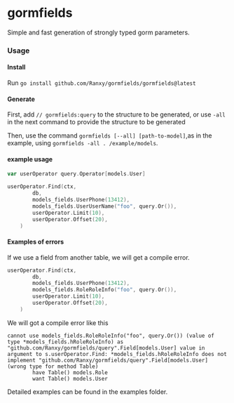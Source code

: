 # gormfields
Simple and fast generation of strongly typed gorm parameters.


### Usage

#### Install
Run `go install github.com/Ranxy/gormfields/gormfields@latest`

#### Generate
First, add `// gormfields:query` to the structure to be generated, or use `-all` in the next command to provide the structure to be generated

Then, use the command `gormfields [--all] [path-to-model]`,as in the example, using `gormfields -all . /example/models`.

#### example usage
```go
var userOperator query.Operator[models.User]

userOperator.Find(ctx,
		db,
		models_fields.UserPhone(13412),
		models_fields.UserUserName("foo", query.Or()),
		userOperator.Limit(10),
		userOperator.Offset(20),
	)
```


#### Examples of errors
If we use a field from another table, we will get a compile error.
```go
userOperator.Find(ctx,
		db,
		models_fields.UserPhone(13412),
		models_fields.RoleRoleInfo("foo", query.Or()),
		userOperator.Limit(10),
		userOperator.Offset(20),
	)
```
We will got a compile error like this 
```
cannot use models_fields.RoleRoleInfo("foo", query.Or()) (value of type *models_fields.hRoleRoleInfo) as "github.com/Ranxy/gormfields/query".Field[models.User] value in argument to s.userOperator.Find: *models_fields.hRoleRoleInfo does not implement "github.com/Ranxy/gormfields/query".Field[models.User] (wrong type for method Table)
		have Table() models.Role
		want Table() models.User
```
Detailed examples can be found in the examples folder.
